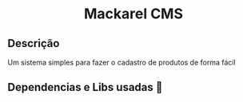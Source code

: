 <h1 align='center'>Mackarel CMS</h1>

## Descrição

<p>Um sistema simples para fazer o cadastro de produtos de forma fácil</p>

## Dependencias e Libs usadas :book:
